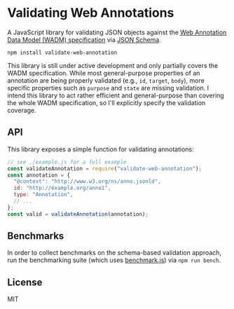 # Validating Web Annotations

A JavaScript library for validating JSON objects against the [Web Annotation Data Model (WADM) specification](https://www.w3.org/TR/annotation-model/) via [JSON Schema](https://json-schema.org).

`npm install validate-web-annotation`

This library is still under active development and only partially covers the WADM specification. While most general-purpose properties of an annotation are being properly validated (e.g., `id`, `target`, `body`), more specific properties such as `purpose` and `state` are missing validation. I intend this library to act rather efficient and general-purpose than covering the whole WADM specification, so I'll explicitly specify the validation coverage.

## API

This library exposes a simple function for validating annotations:

```js
// see ./example.js for a full example
const validateAnnotation = require("validate-web-annotation");
const annotation = {
  "@context": "http://www.w3.org/ns/anno.jsonld",
  id: "http://example.org/anno1",
  type: "Annotation",
  // ...
};
const valid = validateAnnotation(annotation);
```

## Benchmarks

In order to collect benchmarks on the schema-based validation approach, run the benchmarking suite (which uses [benchmark.js](https://benchmarkjs.com)) via `npm run bench`.

## License

MIT
